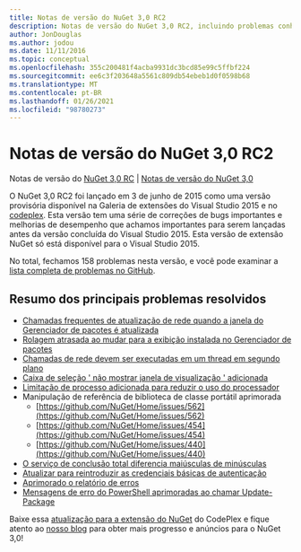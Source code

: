 ```yaml
---
title: Notas de versão do NuGet 3,0 RC2
description: Notas de versão do NuGet 3,0 RC2, incluindo problemas conhecidos, correções de bugs, recursos adicionados e DCRs.
author: JonDouglas
ms.author: jodou
ms.date: 11/11/2016
ms.topic: conceptual
ms.openlocfilehash: 355c200481f4acba9931dc3bcd85e99c5ffbf224
ms.sourcegitcommit: ee6c3f203648a5561c809db54ebeb1d0f0598b68
ms.translationtype: MT
ms.contentlocale: pt-BR
ms.lasthandoff: 01/26/2021
ms.locfileid: "98780273"
---
```

# <a name="nuget-30-rc2-release-notes"></a>Notas de versão do NuGet 3,0 RC2

Notas de versão do [NuGet 3,0 RC](../release-notes/nuget-3.0-RC.md)  |  [Notas de versão do NuGet 3,0](../release-notes/nuget-3.0.0.md)

O NuGet 3,0 RC2 foi lançado em 3 de junho de 2015 como uma versão provisória disponível na Galeria de extensões do Visual Studio 2015 e no [codeplex](https://nuget.codeplex.com/releases/view/615507). Esta versão tem uma série de correções de bugs importantes e melhorias de desempenho que achamos importantes para serem lançadas antes da versão concluída do Visual Studio 2015. Esta versão de extensão NuGet só está disponível para o Visual Studio 2015.

No total, fechamos 158 problemas nesta versão, e você pode examinar a [lista completa de problemas no GitHub](https://github.com/NuGet/Home/issues?utf8=%E2%9C%93&q=is%3Aclosed+milestone%3A3.0.0-RTM+sort%3Aupdated-asc+updated%3A%3C%3D2015-06-01).

## <a name="summary-of-top-issues-resolved"></a>Resumo dos principais problemas resolvidos

* [Chamadas frequentes de atualização de rede quando a janela do Gerenciador de pacotes é atualizada](https://github.com/NuGet/Home/issues/515)
* [Rolagem atrasada ao mudar para a exibição instalada no Gerenciador de pacotes](https://github.com/NuGet/Home/issues/519)
* [Chamadas de rede devem ser executadas em um thread em segundo plano](https://github.com/NuGet/Home/issues/516)
* [Caixa de seleção ' não mostrar janela de visualização ' adicionada](https://github.com/NuGet/Home/issues/566)
* [Limitação de processo adicionada para reduzir o uso do processador](https://github.com/NuGet/Home/issues/356)
* Manipulação de referência de biblioteca de classe portátil aprimorada
    * [https://github.com/NuGet/Home/issues/562](https://github.com/NuGet/Home/issues/562)
    * [https://github.com/NuGet/Home/issues/454](https://github.com/NuGet/Home/issues/454)
    * [https://github.com/NuGet/Home/issues/440](https://github.com/NuGet/Home/issues/440)
* [O serviço de conclusão total diferencia maiúsculas de minúsculas](https://github.com/NuGet/Home/issues/198)
* [Atualizar para reintroduzir as credenciais básicas de autenticação](https://github.com/NuGet/Home/issues/456)
* [Aprimorado o relatório de erros](https://github.com/NuGet/Home/issues/407)
* [Mensagens de erro do PowerShell aprimoradas ao chamar Update-Package](https://github.com/NuGet/Home/issues/5)

Baixe essa [atualização para a extensão do NuGet](https://nuget.codeplex.com/releases/view/615507) do CodePlex e fique atento ao [nosso blog](http://blog.nuget.org) para obter mais progresso e anúncios para o NuGet 3,0!